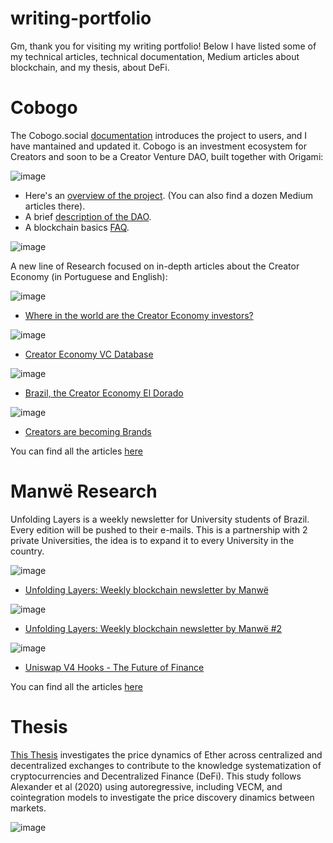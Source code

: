 # writing-portfolio
Gm, thank you for visiting my writing portfolio! Below I have listed some of my technical articles, technical documentation, Medium articles about blockchain, and my thesis, about DeFi.

# Cobogo

The Cobogo.social [documentation](https://docs.cobogo.social/) introduces the project to users, and I have mantained and updated it. Cobogo is an investment ecosystem for Creators and soon to be a Creator Venture DAO, built together with Origami:

![image](https://github.com/pdotall/writing-portfolio/assets/84878611/95b33d20-d613-41a7-9f5a-ecbbee0c8afc)


* Here's an [overview of the project](https://docs.cobogo.social/). (You can also find a dozen Medium articles there).
* A brief [description of the DAO](https://docs.cobogo.io/overview/how-it-works/cobogo-dao).
* A blockchain basics [FAQ](https://docs.cobogo.io/resources/blockchain-basics).  

![image](https://github.com/pdotall/writing-portfolio/assets/84878611/0eaf587f-61d3-4678-82fc-ce1ff5673df4)

A new line of Research focused on in-depth articles about the Creator Economy (in Portuguese and English):

![image](https://github.com/pdotall/writing-portfolio/assets/84878611/f67173c7-3450-485a-b018-c3eaadda0008)
* [Where in the world are the Creator Economy investors?](https://www.linkedin.com/pulse/where-world-creator-economy-investors-cobogopt?lipi=urn%3Ali%3Apage%3Ad_flagship3_series_entity%3Brt26FFPxTzS5zUZJ8CadZw%3D%3D)

![image](https://github.com/pdotall/writing-portfolio/assets/84878611/c68a11c4-e309-400f-91be-844ed9b4ee26)
* [Creator Economy VC Database](https://www.linkedin.com/pulse/creator-economy-vc-database-cobogopt-1f?lipi=urn%3Ali%3Apage%3Ad_flagship3_series_entity%3BY95lebv3QN%2BzQyOSK9CfOg%3D%3D)

![image](https://github.com/pdotall/writing-portfolio/assets/84878611/06d4d76e-48bd-4d3d-ae63-bdf9f3995bd0)
* [Brazil, the Creator Economy El Dorado](https://www.linkedin.com/pulse/brazil-creator-economy-el-dorado-cobogopt?lipi=urn%3Ali%3Apage%3Ad_flagship3_series_entity%3BY95lebv3QN%2BzQyOSK9CfOg%3D%3D)

![image](https://github.com/pdotall/writing-portfolio/assets/84878611/ddd8f312-b3a0-4bed-a269-5d129b9d2406)
* [Creators are becoming Brands](https://www.linkedin.com/newsletters/creator-economy-research-7057715136496562176/#:~:text=Creators%20are%20becoming%20Brands)

You can find all the articles [here](https://www.linkedin.com/newsletters/creator-economy-research-7057715136496562176/)

# Manwë Research

Unfolding Layers is a weekly newsletter for University students of Brazil. Every edition will be pushed to their e-mails. This is a partnership with 2 private Universities, the idea is to expand it to every University in the country.

![image](https://github.com/pdotall/writing-portfolio/assets/84878611/76c85087-38db-4226-952f-4426c526b4b0)
* [Unfolding Layers: Weekly blockchain newsletter by Manwë](https://www.linkedin.com/pulse/unfolding-layers-weekly-blockchain-newsletter-manw%2525C3%2525AB-manweresearch%3FtrackingId=aT1KkXQD8c7ABCpZdpbQRg%253D%253D/?trackingId=aT1KkXQD8c7ABCpZdpbQRg%3D%3D)

![image](https://github.com/pdotall/writing-portfolio/assets/84878611/f92b62bb-9753-465b-9973-2be0e3d68dea)
* [Unfolding Layers: Weekly blockchain newsletter by Manwë #2](https://www.linkedin.com/pulse/unfolding-layers-weekly-blockchain-newsletter-manw%2525C3%2525AB-2-manweresearch%3FtrackingId=1hL4xdhBlHzS3G4M8VIoSA%253D%253D/?trackingId=1hL4xdhBlHzS3G4M8VIoSA%3D%3D)

![image](https://github.com/pdotall/writing-portfolio/assets/84878611/ea00e960-492d-47d0-b5ff-04f7ac08b707)
* [Uniswap V4 Hooks - The Future of Finance](https://www.linkedin.com/pulse/uniswap-v4-hooks-future-finance-manweresearch%3FtrackingId=VECToKLWOY065Y7IJFKMoQ%253D%253D/?trackingId=VECToKLWOY065Y7IJFKMoQ%3D%3D)


You can find all the articles [here](https://www.linkedin.com/company/manweresearch/posts/?feedView=articles&viewAsMember=true)

# Thesis

[This Thesis](https://repositorio.ufsc.br/handle/123456789/247716) investigates the price dynamics of Ether across centralized and decentralized exchanges to contribute to the knowledge systematization of cryptocurrencies and Decentralized Finance (DeFi). This study follows Alexander et al (2020) using autoregressive, including VECM, and cointegration models to investigate the price discovery dinamics between markets.

![image](https://github.com/pdotall/writing-portfolio/assets/84878611/260d07c0-fe0c-45d6-8307-3514b4b748fb)


